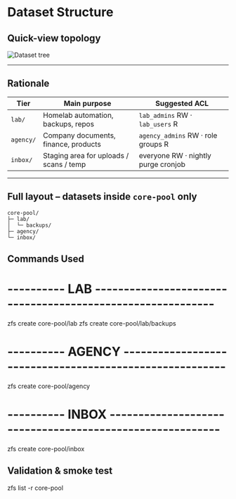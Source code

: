 # Dataset Structure 

## Quick-view topology

![Dataset tree](../assets/screenshot/datasets-tree-core-pool.png)

---

## Rationale

| Tier      | Main purpose                              | Suggested ACL                       |
|-----------|-------------------------------------------|-------------------------------------|
| `lab/`    | Homelab automation, backups, repos        | `lab_admins` RW · `lab_users` R     |
| `agency/` | Company documents, finance, products      | `agency_admins` RW · role groups R  |
| `inbox/`  | Staging area for uploads / scans / temp   | everyone RW · nightly purge cronjob |

---

## Full layout – **datasets inside `core-pool` only**

```text
core-pool/
├─ lab/
│  └─ backups/
├─ agency/
└─ inbox/

```

## Commands Used

# ---------- LAB -----------------------------------------------------------
zfs create core-pool/lab
zfs create core-pool/lab/backups

# ---------- AGENCY --------------------------------------------------------
zfs create core-pool/agency

# ---------- INBOX ---------------------------------------------------------
zfs create core-pool/inbox

## Validation & smoke test
zfs list -r core-pool

